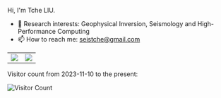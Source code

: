 
Hi, I'm Tche LIU.
- 📕 Research interests: Geophysical Inversion, Seismology and High-Performance Computing
- 📫 How to reach me: seistche@gmail.com


<table id="tbl" border=1 width="80%" rules=none frame=void>
<td><img src="https://github-readme-stats.vercel.app/api?username=tchel&show_icons=true&hide=issues&theme=gruvbox&hide_title=false" ></td>
<td><img src="https://github-readme-stats.vercel.app/api/top-langs/?username=tchel&layout=compact&theme=gruvbox&hide_title=false&hide=html,javascript,css" ></td>
</table>

Visitor count from 2023-11-10 to the present:

![Visitor Count](https://profile-counter.glitch.me/tchel/count.svg)

<!--
- 🔭 I’m currently working on ...
- 🌱 I’m currently learning ...
- 👯 I’m looking to collaborate on ...
- 🤔 I’m looking for help with ...
- 💬 Ask me about ...
- 📫 How to reach me: ...
- 😄 Pronouns: ...
- ⚡ Fun fact: ... 
-->


